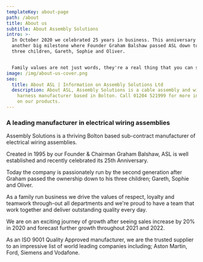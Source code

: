 ```yaml
---
templateKey: about-page
path: /about
title: About us
subtitle: About Assembly Solutions
intro: >-
  In October 2020 we celebrated 25 years in business. This anniversary followed
  another big milestone where Founder Graham Balshaw passed ASL down to his
  three children, Gareth, Sophie and Oliver.


  Family values are not just words, they're a real thing that you can see when walking around the factory. We work together as a team, sharing the same vision, values and goals.
image: /img/about-us-cover.png
seo:
  title: About ASL | Information on Assembly Solutions Ltd
  description: About ASL, Assembly Solutions is a cable assembly and wiring
    harness manufacturer based in Bolton. Call 01204 521999 for more information
    on our products.
---
```

### A leading manufacturer in electrical wiring assemblies

Assembly Solutions is a thriving Bolton based sub-contract manufacturer of electrical wiring assemblies.

Created in 1995 by our Founder & Chairman Graham Balshaw, ASL is well established and recently celebrated its 25th Anniversary.

Today the company is passionately run by the second generation after Graham passed the ownership down to his three children; Gareth, Sophie and Oliver.

As a family run business we drive the values of respect, loyalty and teamwork through-out all departments and we're proud to have a team that work together and deliver outstanding quality every day.

We are on an exciting journey of growth after seeing sales increase by 20% in 2020 and forecast further growth throughout 2021 and 2022.

As an ISO 9001 Quality Approved manufacturer, we are the trusted supplier to an impressive list of world leading companies including; Aston Martin, Ford, Siemens and Vodafone.